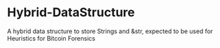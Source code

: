 # Hybrid-DataStructure
A hybrid data structure to store Strings and &str, expected to be used for Heuristics for Bitcoin Forensics
